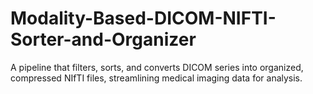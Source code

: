 # Modality-Based-DICOM-NIFTI-Sorter-and-Organizer
A pipeline that filters, sorts, and converts DICOM series into organized, compressed NIfTI files, streamlining medical imaging data for analysis.
